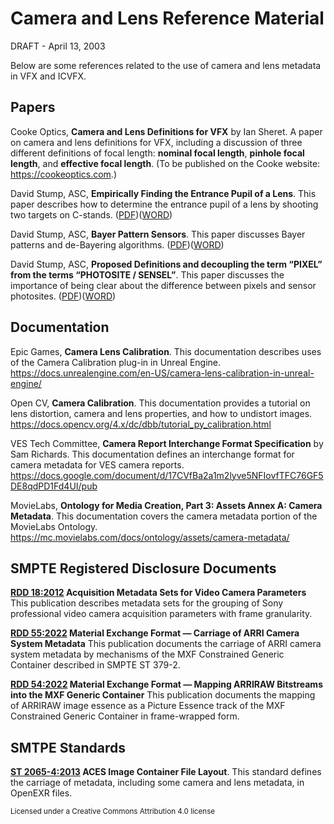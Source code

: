 <!---
// SPDX-License-Identifier: CC-BY-4.0
// Copyright Contributors to the SMTPE RIS OSVP Metadata Project
-->

# Camera and Lens Reference Material 

DRAFT - April 13, 2003

Below are some references related to the use of camera and lens metadata in VFX and ICVFX.

## Papers

Cooke Optics, **Camera and Lens Definitions for VFX** by Ian Sheret. A paper on camera and lens definitions for VFX, including a discussion of  three different definitions of focal length: **nominal focal length**, **pinhole focal length**, and **effective focal length**. (To be published on the Cooke website: https://cookeoptics.com.)

David Stump, ASC, **Empirically Finding the Entrance Pupil of a Lens**. This paper describes how to determine the entrance pupil of a lens by shooting two targets on C-stands. ([PDF](david-stump-asc_empirically-finding-the-entrance-pupil_v4.pdf))([WORD](david-stump-asc_empirically-finding-the-entrance-pupil_v4.docx)) 

David Stump, ASC, **Bayer Pattern Sensors**. This paper discusses Bayer patterns and de-Bayering algorithms. ([PDF](david-stump-asc_bayer-pattern-sensors.pdf))([WORD](david-stump-asc_bayer-pattern-sensors.docx))

David Stump, ASC, **Proposed Definitions and decoupling the term “PIXEL” from the terms “PHOTOSITE / SENSEL”**. This paper discusses the importance of being clear about the difference between pixels and sensor photosites. ([PDF](david-stump-asc_decoupling-pixels-and-photosites_v4.pdf))([WORD](david-stump-asc_decoupling-pixels-and-photosites_v4.docx))


## Documentation

Epic Games, **Camera Lens Calibration**. This documentation describes uses of the Camera Calibration plug-in in Unreal Engine. https://docs.unrealengine.com/en-US/camera-lens-calibration-in-unreal-engine/

Open CV, **Camera Calibration**. This documentation provides a tutorial on lens distortion, camera and lens properties, and how to undistort images. https://docs.opencv.org/4.x/dc/dbb/tutorial_py_calibration.html

VES Tech Committee, **Camera Report Interchange Format Specification** by Sam Richards. This documentation defines an interchange format for camera metadata for VES camera reports. https://docs.google.com/document/d/17CVfBa2a1m2lyve5NFIovfTFC76GF5DE8qdPD1Fd4UI/pub

MovieLabs, **Ontology for Media Creation, Part 3: Assets Annex A: Camera Metadata**. This documentation covers the camera metadata portion of the MovieLabs Ontology. https://mc.movielabs.com/docs/ontology/assets/camera-metadata/

## SMPTE Registered Disclosure Documents

**[RDD 18:2012](https://ieeexplore.ieee.org/document/7290150) Acquisition Metadata Sets for Video Camera Parameters** This publication describes metadata sets for the grouping of Sony professional video camera acquisition parameters with frame granularity.

**[RDD 55:2022](https://ieeexplore.ieee.org/document/9973271)  Material Exchange Format — Carriage of ARRI Camera System Metadata** This publication documents the carriage of ARRI camera system metadata by mechanisms of the MXF Constrained Generic Container described in SMPTE ST 379-2.

**[RDD 54:2022](https://ieeexplore.ieee.org/document/9973259) Material Exchange Format — Mapping ARRIRAW Bitstreams into the MXF Generic Container** This publication documents the mapping of ARRIRAW image essence as a Picture Essence track of the MXF Constrained Generic Container in frame-wrapped form. 

## SMTPE Standards

**[ST 2065-4:2013](https://ieeexplore.ieee.org/document/7290441) ACES Image Container File Layout**. This standard defines the carriage of metadata, including some camera and lens metadata, in OpenEXR files.

<sub>Licensed under a Creative Commons Attribution 4.0 license<br></sub>
